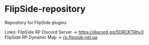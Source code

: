 # FlipSide-repository
Repository for FlipSide plugins

Links:
FlipSide RP Discord Server -> https://discord.gg/5DRCKTRhy3
FlipSide RP Dynamic Map -> [rp.flipside.net.ua](http://rp.flipside.net.ua/)

